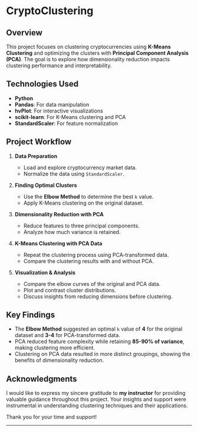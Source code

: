 # CryptoClustering

## Overview
This project focuses on clustering cryptocurrencies using **K-Means Clustering** and optimizing the clusters with **Principal Component Analysis (PCA)**. The goal is to explore how dimensionality reduction impacts clustering performance and interpretability.

## Technologies Used
- **Python**
- **Pandas**: For data manipulation
- **hvPlot**: For interactive visualizations
- **scikit-learn**: For K-Means clustering and PCA
- **StandardScaler**: For feature normalization

## Project Workflow
1. **Data Preparation**
   - Load and explore cryptocurrency market data.
   - Normalize the data using `StandardScaler`.
   
2. **Finding Optimal Clusters**
   - Use the **Elbow Method** to determine the best `k` value.
   - Apply K-Means clustering on the original dataset.

3. **Dimensionality Reduction with PCA**
   - Reduce features to three principal components.
   - Analyze how much variance is retained.

4. **K-Means Clustering with PCA Data**
   - Repeat the clustering process using PCA-transformed data.
   - Compare the clustering results with and without PCA.

5. **Visualization & Analysis**
   - Compare the elbow curves of the original and PCA data.
   - Plot and contrast cluster distributions.
   - Discuss insights from reducing dimensions before clustering.

## Key Findings
- The **Elbow Method** suggested an optimal `k` value of **4** for the original dataset and **3-4** for PCA-transformed data.
- PCA reduced feature complexity while retaining **85-90% of variance**, making clustering more efficient.
- Clustering on PCA data resulted in more distinct groupings, showing the benefits of dimensionality reduction.

## Acknowledgments
I would like to express my sincere gratitude to **my instructor** for providing valuable guidance throughout this project. Your insights and support were instrumental in understanding clustering techniques and their applications.

Thank you for your time and support!

---



